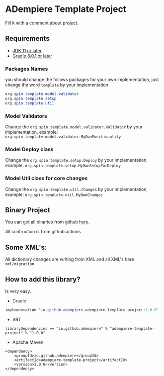 # ADempiere Template Project

Fill it with a comment about project.

## Requirements
- [JDK 11 or later](https://adoptium.net/)
- [Gradle 8.0.1 or later](https://gradle.org/install/)


### Packages Names
you should change the follows packages for your own implementation, just change the word `template` by your implementation

```Java
org.spin.template.model.validator
org.spin.template.setup
org.spin.template.util
```

### Model Validators
Change the `org.spin.template.model.validator.Validator` by your implementation, example: `org.spin.template.model.validator.MyOwnFunctionality`

### Model Deploy class
Change the `org.spin.template.setup.Deploy` by your implementation, example: `org.spin.template.setup.MyOwnSetupForDeploy`

### Model Util class for core changes
Change the `org.spin.template.util.Changes` by your implementation, example: `org.spin.template.util.MyOwnChanges`

## Binary Project

You can get all binaries from github [here](https://central.sonatype.com/artifact/io.github.adempiere/adempiere-template-project/1.0.0).

All contruction is from github actions


## Some XML's:

All dictionary changes are writing from XML and all XML's hare `xml/migration`


## How to add this library?

Is very easy.

- Gradle

```Java
implementation 'io.github.adempiere:adempiere-template-project:1.0.0'
```

- SBT

```
libraryDependencies += "io.github.adempiere" % "adempiere-template-project" % "1.0.0"
```

- Apache Maven

```
<dependency>
    <groupId>io.github.adempiere</groupId>
    <artifactId>adempiere-template-project</artifactId>
    <version>1.0.0</version>
</dependency>
```